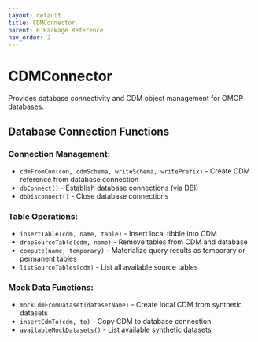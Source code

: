 ```yaml
---
layout: default
title: CDMConnector
parent: R Package Reference
nav_order: 2
---
```


# CDMConnector

Provides database connectivity and CDM object management for OMOP databases.

## Database Connection Functions

### Connection Management:

- `cdmFromCon(con, cdmSchema, writeSchema, writePrefix)` - Create CDM reference from database connection
- `dbConnect()` - Establish database connections (via DBI)
- `dbDisconnect()` - Close database connections

### Table Operations:

- `insertTable(cdm, name, table)` - Insert local tibble into CDM
- `dropSourceTable(cdm, name)` - Remove tables from CDM and database
- `compute(name, temporary)` - Materialize query results as temporary or permanent tables
- `listSourceTables(cdm)` - List all available source tables

### Mock Data Functions:

- `mockCdmFromDataset(datasetName)` - Create local CDM from synthetic datasets
- `insertCdmTo(cdm, to)` - Copy CDM to database connection
- `availableMockDatasets()` - List available synthetic datasets
